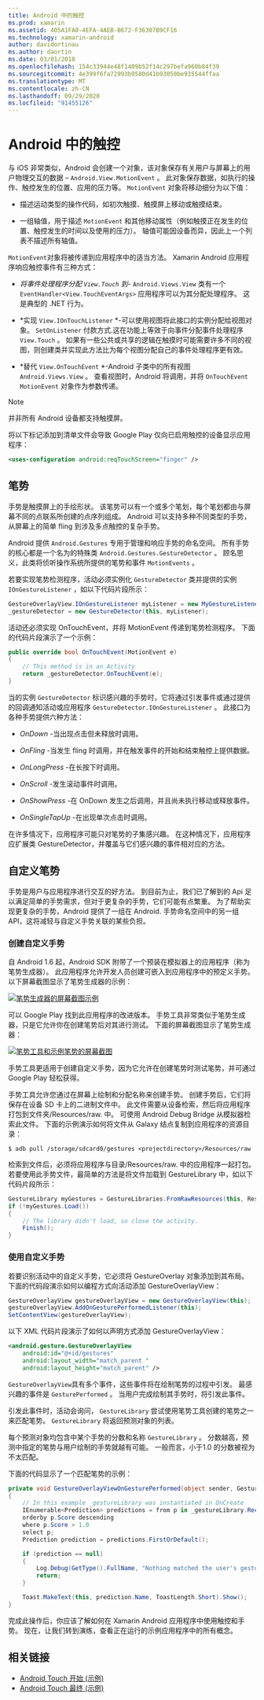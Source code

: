 ```yaml
---
title: Android 中的触控
ms.prod: xamarin
ms.assetid: 405A1FA0-4EFA-4AEB-B672-F36307B9CF16
ms.technology: xamarin-android
author: davidortinau
ms.author: daortin
ms.date: 03/01/2018
ms.openlocfilehash: 154c33944e48f1409b52f14c297befa960b84f39
ms.sourcegitcommit: 4e399f6fa72993b9580d41b93050be935544ffaa
ms.translationtype: MT
ms.contentlocale: zh-CN
ms.lasthandoff: 09/29/2020
ms.locfileid: "91455126"
---
```

# <a name="touch-in-android"></a>Android 中的触控

与 iOS 非常类似，Android 会创建一个对象，该对象保存有关用户与屏幕上的用户物理交互的数据 &ndash; `Android.View.MotionEvent` 。 此对象保存数据，如执行的操作、触控发生的位置、应用的压力等。 `MotionEvent` 对象将移动细分为以下值：

- 描述运动类型的操作代码，如初次触摸、触摸屏上移动或触摸结束。

- 一组轴值，用于描述 `MotionEvent` 和其他移动属性（例如触摸正在发生的位置、触控发生的时间以及使用的压力）。
   轴值可能因设备而异，因此上一个列表不描述所有轴值。

`MotionEvent`对象将被传递到应用程序中的适当方法。 Xamarin Android 应用程序响应触控事件有三种方式：

- *将事件处理程序分配 `View.Touch` 到*- `Android.Views.View` 类有一个 `EventHandler<View.TouchEventArgs>` 应用程序可以为其分配处理程序。 这是典型的 .NET 行为。

- *实现 `View.IOnTouchListener` *-可以使用视图将此接口的实例分配给视图对象。 `SetOnListener` 付款方式.这在功能上等效于向事件分配事件处理程序 `View.Touch` 。 如果有一些公共或共享的逻辑在触摸时可能需要许多不同的视图，则创建类并实现此方法比为每个视图分配自己的事件处理程序更有效。

- *替代 `View.OnTouchEvent` *-Android 子类中的所有视图 `Android.Views.View` 。 查看视图时，Android 将调用，并将 `OnTouchEvent` `MotionEvent` 对象作为参数传递。

> [!NOTE]
> 并非所有 Android 设备都支持触摸屏。 

将以下标记添加到清单文件会导致 Google Play 仅向已启用触控的设备显示应用程序：

```xml
<uses-configuration android:reqTouchScreen="finger" />
```

## <a name="gestures"></a>笔势

手势是触摸屏上的手绘形状。 该笔势可以有一个或多个笔划，每个笔划都由与屏幕不同的点联系所创建的点序列组成。 Android 可以支持多种不同类型的手势，从屏幕上的简单 fling 到涉及多点触控的复杂手势。

Android 提供 `Android.Gestures` 专用于管理和响应手势的命名空间。 所有手势的核心都是一个名为的特殊类 `Android.Gestures.GestureDetector` 。 顾名思义，此类将侦听操作系统所提供的笔势和事件 `MotionEvents` 。

若要实现笔势检测程序，活动必须实例化 `GestureDetector` 类并提供的实例 `IOnGestureListener` ，如以下代码片段所示：

```csharp
GestureOverlayView.IOnGestureListener myListener = new MyGestureListener();
_gestureDetector = new GestureDetector(this, myListener);
```

活动还必须实现 OnTouchEvent，并将 MotionEvent 传递到笔势检测程序。 下面的代码片段演示了一个示例：

```csharp
public override bool OnTouchEvent(MotionEvent e)
{
    // This method is in an Activity
    return _gestureDetector.OnTouchEvent(e);
}
```

当的实例 `GestureDetector` 标识感兴趣的手势时，它将通过引发事件或通过提供的回调通知活动或应用程序 `GestureDetector.IOnGestureListener` 。
此接口为各种手势提供六种方法：

- *OnDown* -当出现点击但未释放时调用。

- *OnFling* -当发生 fling 时调用，并在触发事件的开始和结束触控上提供数据。

- *OnLongPress* -在长按下时调用。

- *OnScroll* -发生滚动事件时调用。

- *OnShowPress* -在 OnDown 发生之后调用，并且尚未执行移动或释放事件。

- *OnSingleTapUp* -在出现单次点击时调用。

在许多情况下，应用程序可能只对笔势的子集感兴趣。 在这种情况下，应用程序应扩展类 GestureDetector，并覆盖与它们感兴趣的事件相对应的方法。

## <a name="custom-gestures"></a>自定义笔势

手势是用户与应用程序进行交互的好方法。 到目前为止，我们已了解到的 Api 足以满足简单的手势需求，但对于更复杂的手势，它们可能有点繁重。 为了帮助实现更复杂的手势，Android 提供了一组在 Android. 手势命名空间中的另一组 API，这将减轻与自定义手势关联的某些负担。

### <a name="creating-custom-gestures"></a>创建自定义手势

自 Android 1.6 起，Android SDK 附带了一个预装在模拟器上的应用程序（称为笔势生成器）。 此应用程序允许开发人员创建可嵌入到应用程序中的预定义手势。 以下屏幕截图显示了笔势生成器的示例：

[![笔势生成器的屏幕截图示例](touch-in-android-images/image11.png)](touch-in-android-images/image11.png#lightbox)

可以 Google Play 找到此应用程序的改进版本。 手势工具非常类似于笔势生成器，只是它允许你在创建笔势后对其进行测试。 下面的屏幕截图显示了笔势生成器：

[![笔势工具和示例笔势的屏幕截图](touch-in-android-images/image12.png)](touch-in-android-images/image12.png#lightbox)

手势工具更适用于创建自定义手势，因为它允许在创建笔势时测试笔势，并可通过 Google Play 轻松获得。

手势工具允许您通过在屏幕上绘制和分配名称来创建手势。 创建手势后，它们将保存在设备 SD 卡上的二进制文件中。 此文件需要从设备检索，然后将应用程序打包到文件夹/Resources/raw. 中。 可使用 Android Debug Bridge 从模拟器检索此文件。 下面的示例演示如何将文件从 Galaxy 结点复制到应用程序的资源目录：

```shell
$ adb pull /storage/sdcard0/gestures <projectdirectory>/Resources/raw
```

检索到文件后，必须将应用程序与目录/Resources/raw. 中的应用程序一起打包。 若要使用此手势文件，最简单的方法是将文件加载到 GestureLibrary 中，如以下代码片段所示：

```csharp
GestureLibrary myGestures = GestureLibraries.FromRawResources(this, Resource.Raw.gestures);
if (!myGestures.Load())
{
    // The library didn't load, so close the activity.
    Finish();
}
```

### <a name="using-custom-gestures"></a>使用自定义手势

若要识别活动中的自定义手势，它必须将 GestureOverlay 对象添加到其布局。 下面的代码段演示如何以编程方式向活动添加 GestureOverlayView：

```csharp
GestureOverlayView gestureOverlayView = new GestureOverlayView(this);
gestureOverlayView.AddOnGesturePerformedListener(this);
SetContentView(gestureOverlayView);
```

以下 XML 代码片段演示了如何以声明方式添加 GestureOverlayView：

```xml
<android.gesture.GestureOverlayView
    android:id="@+id/gestures"
    android:layout_width="match_parent "
    android:layout_height="match_parent" />
```

`GestureOverlayView`具有多个事件，这些事件将在绘制笔势的过程中引发。 最感兴趣的事件是 `GesturePerformed` 。 当用户完成绘制其手势时，将引发此事件。

引发此事件时，活动会询问， `GestureLibrary` 尝试使用笔势工具创建的笔势之一来匹配笔势。 `GestureLibrary` 将返回预测对象的列表。

每个预测对象均包含中某个手势的分数和名称 `GestureLibrary` 。 分数越高，预测中指定的笔势与用户绘制的手势就越有可能。
一般而言，小于1.0 的分数被视为不太匹配。

下面的代码显示了一个匹配笔势的示例：

```csharp
private void GestureOverlayViewOnGesturePerformed(object sender, GestureOverlayView.GesturePerformedEventArgs gesturePerformedEventArgs)
{
    // In this example _gestureLibrary was instantiated in OnCreate
    IEnumerable<Prediction> predictions = from p in _gestureLibrary.Recognize(gesturePerformedEventArgs.Gesture)
    orderby p.Score descending
    where p.Score > 1.0
    select p;
    Prediction prediction = predictions.FirstOrDefault();

    if (prediction == null)
    {
        Log.Debug(GetType().FullName, "Nothing matched the user's gesture.");
        return;
    }

    Toast.MakeText(this, prediction.Name, ToastLength.Short).Show();
}
```

完成此操作后，你应该了解如何在 Xamarin Android 应用程序中使用触控和手势。 现在，让我们转到演练，查看正在运行的示例应用程序中的所有概念。

## <a name="related-links"></a>相关链接

- [Android Touch 开始 (示例) ](/samples/xamarin/monodroid-samples/applicationfundamentals-touch-start)
- [Android Touch 最终 (示例) ](/samples/xamarin/monodroid-samples/applicationfundamentals-touch-final)